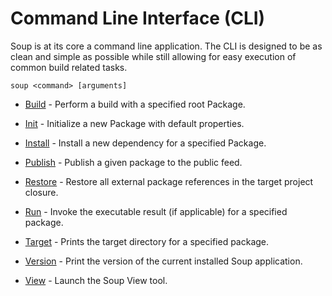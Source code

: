 # Command Line Interface (CLI)
Soup is at its core a command line application. The CLI is designed to be as clean and simple as possible while still allowing for easy execution of common build related tasks.

```
soup <command> [arguments]
```

* [Build](CLI/Build.md) - Perform a build with a specified root Package.

* [Init](CLI/Init.md) - Initialize a new Package with default properties.

* [Install](CLI/Install.md) - Install a new dependency for a specified Package.

* [Publish](CLI/Publish.md) - Publish a given package to the public feed.

* [Restore](CLI/Restore.md) - Restore all external package references in the target project closure.

* [Run](CLI/Run.md) - Invoke the executable result (if applicable) for a specified package.

* [Target](CLI/Target.md) - Prints the target directory for a specified package.

* [Version](CLI/Version.md) - Print the version of the current installed Soup application.

* [View](CLI/View.md) - Launch the Soup View tool.
